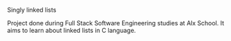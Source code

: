 Singly linked lists

Project done during Full Stack Software Engineering studies at Alx School. It aims to learn about linked lists in C language.